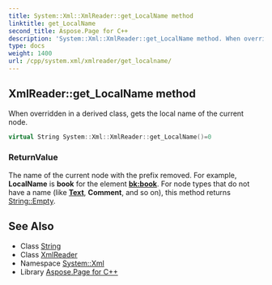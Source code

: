 ```yaml
---
title: System::Xml::XmlReader::get_LocalName method
linktitle: get_LocalName
second_title: Aspose.Page for C++
description: 'System::Xml::XmlReader::get_LocalName method. When overridden in a derived class, gets the local name of the current node in C++.'
type: docs
weight: 1400
url: /cpp/system.xml/xmlreader/get_localname/
---
```

## XmlReader::get_LocalName method


When overridden in a derived class, gets the local name of the current node.

```cpp
virtual String System::Xml::XmlReader::get_LocalName()=0
```


### ReturnValue

The name of the current node with the prefix removed. For example, **LocalName** is **book** for the element **<bk:book>**. For node types that do not have a name (like **[Text](../../../system.text/)**, **Comment**, and so on), this method returns [String::Empty](../../../system/string/empty/).

## See Also

* Class [String](../../../system/string/)
* Class [XmlReader](../)
* Namespace [System::Xml](../../)
* Library [Aspose.Page for C++](../../../)
